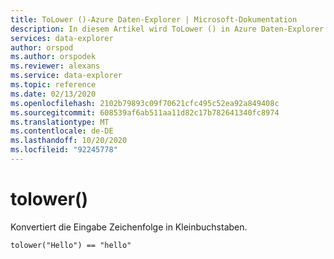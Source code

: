 ```yaml
---
title: ToLower ()-Azure Daten-Explorer | Microsoft-Dokumentation
description: In diesem Artikel wird ToLower () in Azure Daten-Explorer beschrieben.
services: data-explorer
author: orspod
ms.author: orspodek
ms.reviewer: alexans
ms.service: data-explorer
ms.topic: reference
ms.date: 02/13/2020
ms.openlocfilehash: 2102b79893c09f70621cfc495c52ea92a849408c
ms.sourcegitcommit: 608539af6ab511aa11d82c17b782641340fc8974
ms.translationtype: MT
ms.contentlocale: de-DE
ms.lasthandoff: 10/20/2020
ms.locfileid: "92245778"
---
```

# <a name="tolower"></a>tolower()

Konvertiert die Eingabe Zeichenfolge in Kleinbuchstaben.

```kusto
tolower("Hello") == "hello"
```